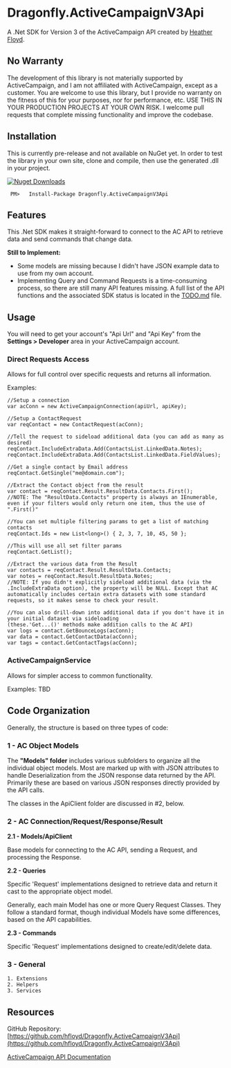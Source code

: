 # Dragonfly.ActiveCampaignV3Api #

A .Net SDK for Version 3 of the ActiveCampaign API created by [Heather Floyd](https://www.HeatherFloyd.com).

## No Warranty ##

The development of this library is not materially supported by ActiveCampaign, and I am not affiliated with ActiveCampaign, except as a customer. You are welcome to use this library, but I provide no warranty on the fitness of this for your purposes, nor for performance, etc. USE THIS IN YOUR PRODUCTION PROJECTS AT YOUR OWN RISK. I welcome pull requests that complete missing functionality and improve the codebase.

## Installation ##

This is currently pre-release and not available on NuGet yet. In order to test the library in your own site, clone and compile, then use the generated .dll in your project.

[![Nuget Downloads](https://buildstats.info/nuget/Dragonfly.Dragonfly.ActiveCampaignV3Api)](https://www.nuget.org/packages/Dragonfly.ActiveCampaign/)

     PM>   Install-Package Dragonfly.ActiveCampaignV3Api

## Features ##

This .Net SDK makes it straight-forward to connect to the AC API to retrieve data and send commands that change data.

**Still to Implement:**
- Some models are missing because I didn't have JSON example data to use from my own account.
- Implementing Query and Command Requests is a time-consuming process, so there are still many API features missing. A full list of the API functions and the associated SDK status is located in the [TODO.md](https://github.com/hfloyd/Dragonfly.ActiveCampaignV3Api/blob/master/TODO.md) file.

## Usage ##

You will need to get your account's "Api Url" and "Api Key" from the **Settings > Developer** area in your ActiveCampaign account. 


### Direct Requests Access ###
Allows for full control over specific requests and returns all information.

Examples:

    //Setup a connection
    var acConn = new ActiveCampaignConnection(apiUrl, apiKey);

	//Setup a ContactRequest
	var reqContact = new ContactRequest(acConn);
    
	//Tell the request to sideload additional data (you can add as many as desired)
	reqContact.IncludeExtraData.Add(ContactsList.LinkedData.Notes);
    reqContact.IncludeExtraData.Add(ContactsList.LinkedData.FieldValues);

	//Get a single contact by Email address
    reqContact.GetSingle("me@domain.com");

	//Extract the Contact object from the result
	var contact = reqContact.Result.ResultData.Contacts.First();
	//NOTE: The "ResultData.Contacts" property is always an IEnumerable, even if your filters would only return one item, thus the use of ".First()"

	//You can set multiple filtering params to get a list of matching contacts
	reqContact.Ids = new List<long>() { 2, 3, 7, 10, 45, 50 };

	//This will use all set filter params
    reqContact.GetList();

	//Extract the various data from the Result
    var contacts = reqContact.Result.ResultData.Contacts;
	var notes = reqContact.Result.ResultData.Notes; 
	//NOTE: If you didn't explicitly sideload additional data (via the .IncludeExtraData option), the property will be NULL. Except that AC automatically includes certain extra datasets with some standard requests, so it makes sense to check your result.	

	//You can also drill-down into additional data if you don't have it in your initial dataset via sideloading
	(these.'Get...()' methods make addition calls to the AC API)
	var logs = contact.GetBounceLogs(acConn);
	var data = contact.GetContactData(acConn);
	var tags = contact.GetContactTags(acConn);


### ActiveCampaignService ###

Allows for simpler access to common functionality.

Examples:
TBD

## Code Organization ##

Generally, the structure is based on three types of code:

### 1 - AC Object Models ###

The **"Models" folder** includes various subfolders to organize all the individual object models. Most are marked up with with JSON attributes to handle Deserialization from the JSON response data returned by the API. Primarily these are based on various JSON responses directly provided by the API calls. 

The classes in the ApiClient folder are discussed in #2, below.

	
### 2 - AC Connection/Request/Response/Result ###

**2.1 - Models/ApiClient**

Base models for connecting to the AC API, sending a Request, and processing the Response.

**2.2 - Queries**

Specific 'Request' implementations designed to retrieve data and return it cast to the appropriate object model.

Generally, each main Model has one or more Query Request Classes. They follow a standard format, though individual Models have some differences, based on the API capabilities.

**2.3 - Commands**

Specific 'Request' implementations designed to create/edit/delete data.

### 3 - General ###

	1. Extensions
	2. Helpers
	3. Services



## Resources ##

GitHub Repository: [https://github.com/hfloyd/Dragonfly.ActiveCampaignV3Api](https://github.com/hfloyd/Dragonfly.ActiveCampaignV3Api)

[ActiveCampaign API Documentation](https://developers.activecampaign.com/reference)
